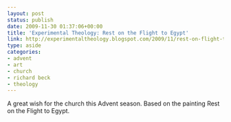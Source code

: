 ```yaml
---
layout: post
status: publish
date: 2009-11-30 01:37:06+00:00
title: 'Experimental Theology: Rest on the Flight to Egypt'
link: http://experimentaltheology.blogspot.com/2009/11/rest-on-flight-to-egypt.html
type: aside
categories:
- advent
- art
- church
- richard beck
- theology
---
```


A great wish for the church this Advent season. Based on the painting Rest on the Flight to Egypt.
